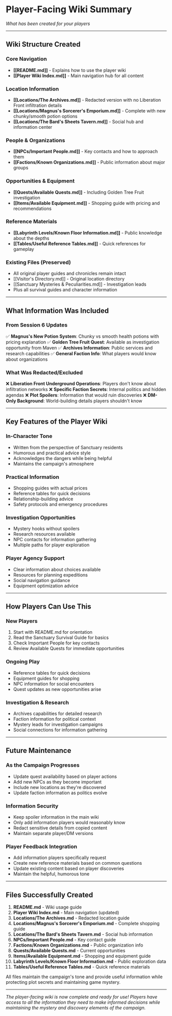 # Player-Facing Wiki Summary

*What has been created for your players*

---

## Wiki Structure Created

### Core Navigation
- **[[README.md]]** - Explains how to use the player wiki
- **[[Player Wiki Index.md]]** - Main navigation hub for all content

### Location Information
- **[[Locations/The Archives.md]]** - Redacted version with no Liberation Front infiltration details
- **[[Locations/Magnus's Sorcerer's Emporium.md]]** - Complete with new chunky/smooth potion options
- **[[Locations/The Bard's Sheets Tavern.md]]** - Social hub and information center

### People & Organizations
- **[[NPCs/Important People.md]]** - Key contacts and how to approach them
- **[[Factions/Known Organizations.md]]** - Public information about major groups

### Opportunities & Equipment
- **[[Quests/Available Quests.md]]** - Including Golden Tree Fruit investigation
- **[[Items/Available Equipment.md]]** - Shopping guide with pricing and recommendations

### Reference Materials
- **[[Labyrinth Levels/Known Floor Information.md]]** - Public knowledge about the depths
- **[[Tables/Useful Reference Tables.md]]** - Quick references for gameplay

### Existing Files (Preserved)
- All original player guides and chronicles remain intact
- [[Visitor's Directory.md]] - Original location directory
- [[Sanctuary Mysteries & Peculiarities.md]] - Investigation leads
- Plus all survival guides and character information

---

## What Information Was Included

### From Session 6 Updates
✅ **Magnus's New Potion System**: Chunky vs smooth health potions with pricing explanation
✅ **Golden Tree Fruit Quest**: Available as investigation opportunity from Maven
✅ **Archives Information**: Public services and research capabilities
✅ **General Faction Info**: What players would know about organizations

### What Was Redacted/Excluded
❌ **Liberation Front Underground Operations**: Players don't know about infiltration networks
❌ **Specific Faction Secrets**: Internal politics and hidden agendas
❌ **Plot Spoilers**: Information that would ruin discoveries
❌ **DM-Only Background**: World-building details players shouldn't know

---

## Key Features of the Player Wiki

### In-Character Tone
- Written from the perspective of Sanctuary residents
- Humorous and practical advice style
- Acknowledges the dangers while being helpful
- Maintains the campaign's atmosphere

### Practical Information
- Shopping guides with actual prices
- Reference tables for quick decisions
- Relationship-building advice
- Safety protocols and emergency procedures

### Investigation Opportunities
- Mystery hooks without spoilers
- Research resources available
- NPC contacts for information gathering
- Multiple paths for player exploration

### Player Agency Support
- Clear information about choices available
- Resources for planning expeditions
- Social navigation guidance
- Equipment optimization advice

---

## How Players Can Use This

### New Players
1. Start with README.md for orientation
2. Read the Sanctuary Survival Guide for basics
3. Check Important People for key contacts
4. Review Available Quests for immediate opportunities

### Ongoing Play
- Reference tables for quick decisions
- Equipment guides for shopping
- NPC information for social encounters
- Quest updates as new opportunities arise

### Investigation & Research
- Archives capabilities for detailed research
- Faction information for political context
- Mystery leads for investigation campaigns
- Social connections for information gathering

---

## Future Maintenance

### As the Campaign Progresses
- Update quest availability based on player actions
- Add new NPCs as they become important
- Include new locations as they're discovered
- Update faction information as politics evolve

### Information Security
- Keep spoiler information in the main wiki
- Only add information players would reasonably know
- Redact sensitive details from copied content
- Maintain separate player/DM versions

### Player Feedback Integration
- Add information players specifically request
- Create new reference materials based on common questions
- Update existing content based on player discoveries
- Maintain the helpful, humorous tone

---

## Files Successfully Created

1. **README.md** - Wiki usage guide
2. **Player Wiki Index.md** - Main navigation (updated)
3. **Locations/The Archives.md** - Redacted location guide
4. **Locations/Magnus's Sorcerer's Emporium.md** - Complete shopping guide
5. **Locations/The Bard's Sheets Tavern.md** - Social hub information
6. **NPCs/Important People.md** - Key contact guide
7. **Factions/Known Organizations.md** - Public organization info
8. **Quests/Available Quests.md** - Current opportunities
9. **Items/Available Equipment.md** - Shopping and equipment guide
10. **Labyrinth Levels/Known Floor Information.md** - Public exploration data
11. **Tables/Useful Reference Tables.md** - Quick reference materials

All files maintain the campaign's tone and provide useful information while protecting plot secrets and maintaining game mystery.

---

*The player-facing wiki is now complete and ready for use! Players have access to all the information they need to make informed decisions while maintaining the mystery and discovery elements of the campaign.*
